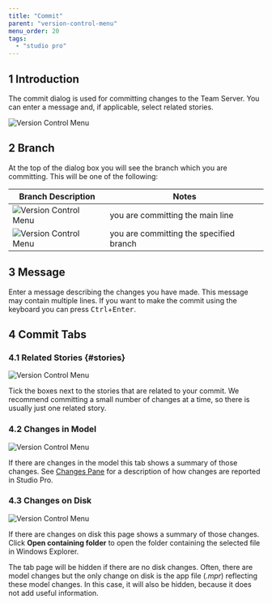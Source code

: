 ```yaml
---
title: "Commit"
parent: "version-control-menu"
menu_order: 20
tags:
  - "studio pro"
---
```


## 1 Introduction

The commit dialog is used for committing changes to the Team Server. You can enter a message and, if applicable, select related stories.

![Version Control Menu](attachments/version-control-menu/commit-dialog-stories.png)

## 2 Branch

At the top of the dialog box you will see the branch which you are committing. This will be one of the following:

| Branch Description                                                          | Notes                                   |
| --------------------------------------------------------------------------- | --------------------------------------- |
| ![Version Control Menu](attachments/version-control-menu/commit-main.png)   | you are committing the main line        |
| ![Version Control Menu](attachments/version-control-menu/commit-branch.png) | you are committing the specified branch |

## 3 Message

Enter a message describing the changes you have made. This message may contain multiple lines. If you want to make the commit using the keyboard you can press <kbd>Ctrl</kbd>+<kbd>Enter</kbd>.

## 4 Commit Tabs

### 4.1 Related Stories {#stories}

![Version Control Menu](attachments/version-control-menu/commit-dialog-stories.png)

Tick the boxes next to the stories that are related to your commit. We recommend committing a small number of changes at a time, so there is usually just one related story.

### 4.2 Changes in Model

![Version Control Menu](attachments/version-control-menu/commit-dialog-model-changes.png)

If there are changes in the model this tab shows a summary of those changes. See [Changes Pane](changes-pane) for a description of how changes are reported in Studio Pro.

### 4.3 Changes on Disk

![Version Control Menu](attachments/version-control-menu/commit-dialog-disk-changes.png)

If there are changes on disk this page shows a summary of those changes. Click **Open containing folder** to open the folder containing the selected file in Windows Explorer.

The tab page will be hidden if there are no disk changes. Often, there are model changes but the only change on disk is the app file (*.mpr*) reflecting these model changes. In this case, it will also be hidden, because it does not add useful information.
